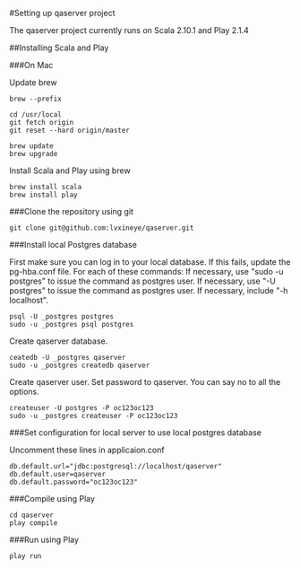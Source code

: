 #Setting up qaserver project

The qaserver project currently runs on Scala 2.10.1 and Play 2.1.4

##Installing Scala and Play

###On Mac

Update brew

	brew --prefix

	cd /usr/local
	git fetch origin
	git reset --hard origin/master

	brew update
	brew upgrade

Install Scala and Play using brew

	brew install scala
	brew install play


###Clone the repository using git

	git clone git@github.com:lvxineye/qaserver.git

###Install local Postgres database

First make sure you can log in to your local database. If this fails, update the pg-hba.conf file.
For each of these commands:
If necessary, use "sudo -u postgres" to issue the command as postgres user.
If necessary, use "-U postgres" to issue the command as postgres user.
If necessary, include "-h localhost".

	psql -U _postgres postgres
	sudo -u _postgres psql postgres

Create qaserver database.

	ceatedb -U _postgres qaserver
	sudo -u _postgres createdb qaserver

Create qaserver user. Set password to qaserver. You can say no to all the options.

	createuser -U postgres -P oc123oc123
	sudo -u _postgres createuser -P oc123oc123

###Set configuration for local server to use local postgres database

Uncomment these lines in applicaion.conf

	db.default.url="jdbc:postgresql://localhost/qaserver"
	db.default.user=qaserver
	db.default.password="oc123oc123"

###Compile using Play

	cd qaserver
	play compile

###Run using Play

	play run
